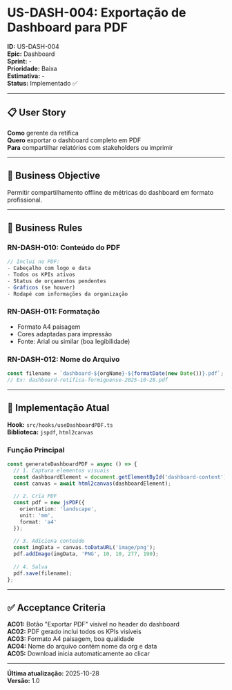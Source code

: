 # US-DASH-004: Exportação de Dashboard para PDF

**ID:** US-DASH-004  
**Epic:** Dashboard  
**Sprint:** -  
**Prioridade:** Baixa  
**Estimativa:** -  
**Status:** Implementado ✅

---

## 📋 User Story

**Como** gerente da retífica  
**Quero** exportar o dashboard completo em PDF  
**Para** compartilhar relatórios com stakeholders ou imprimir

---

## 🎯 Business Objective

Permitir compartilhamento offline de métricas do dashboard em formato profissional.

---

## 📐 Business Rules

### RN-DASH-010: Conteúdo do PDF
```typescript
// Inclui no PDF:
- Cabeçalho com logo e data
- Todos os KPIs ativos
- Status de orçamentos pendentes
- Gráficos (se houver)
- Rodapé com informações da organização
```

### RN-DASH-011: Formatação
- Formato A4 paisagem
- Cores adaptadas para impressão
- Fonte: Arial ou similar (boa legibilidade)

### RN-DASH-012: Nome do Arquivo
```typescript
const filename = `dashboard-${orgName}-${formatDate(new Date())}.pdf`;
// Ex: dashboard-retifica-formiguense-2025-10-28.pdf
```

---

## 🧪 Implementação Atual

**Hook:** `src/hooks/useDashboardPDF.ts`  
**Biblioteca:** `jspdf`, `html2canvas`

### Função Principal
```typescript
const generateDashboardPDF = async () => {
  // 1. Captura elementos visuais
  const dashboardElement = document.getElementById('dashboard-content');
  const canvas = await html2canvas(dashboardElement);
  
  // 2. Cria PDF
  const pdf = new jsPDF({
    orientation: 'landscape',
    unit: 'mm',
    format: 'a4'
  });
  
  // 3. Adiciona conteúdo
  const imgData = canvas.toDataURL('image/png');
  pdf.addImage(imgData, 'PNG', 10, 10, 277, 190);
  
  // 4. Salva
  pdf.save(filename);
};
```

---

## ✅ Acceptance Criteria

**AC01:** Botão "Exportar PDF" visível no header do dashboard  
**AC02:** PDF gerado inclui todos os KPIs visíveis  
**AC03:** Formato A4 paisagem, boa qualidade  
**AC04:** Nome do arquivo contém nome da org e data  
**AC05:** Download inicia automaticamente ao clicar

---

**Última atualização:** 2025-10-28  
**Versão:** 1.0
